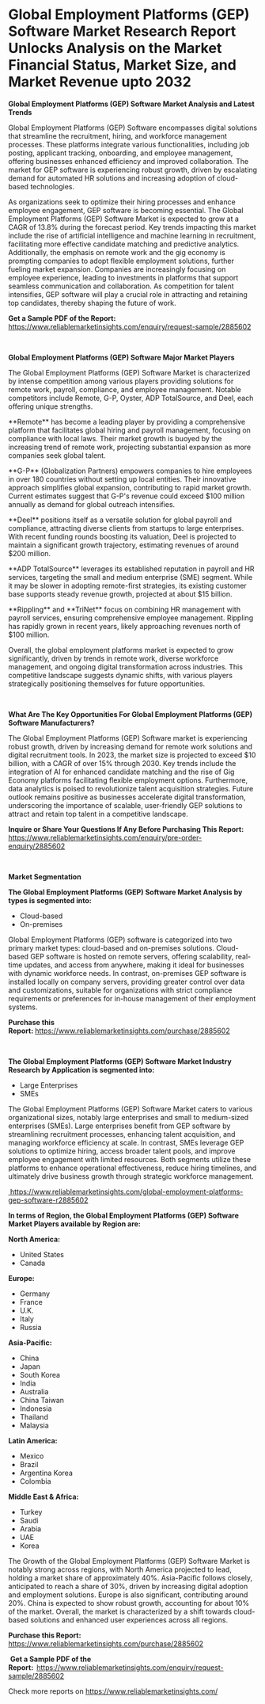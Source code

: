 <p><h1>Global Employment Platforms (GEP) Software Market Research Report Unlocks Analysis on the Market Financial Status, Market Size, and Market Revenue upto 2032</h1></p><p><strong>Global Employment Platforms (GEP) Software Market Analysis and Latest Trends</strong></p>
<p><p>Global Employment Platforms (GEP) Software encompasses digital solutions that streamline the recruitment, hiring, and workforce management processes. These platforms integrate various functionalities, including job posting, applicant tracking, onboarding, and employee management, offering businesses enhanced efficiency and improved collaboration. The market for GEP software is experiencing robust growth, driven by escalating demand for automated HR solutions and increasing adoption of cloud-based technologies.</p><p>As organizations seek to optimize their hiring processes and enhance employee engagement, GEP software is becoming essential. The Global Employment Platforms (GEP) Software Market is expected to grow at a CAGR of 13.8% during the forecast period. Key trends impacting this market include the rise of artificial intelligence and machine learning in recruitment, facilitating more effective candidate matching and predictive analytics. Additionally, the emphasis on remote work and the gig economy is prompting companies to adopt flexible employment solutions, further fueling market expansion. Companies are increasingly focusing on employee experience, leading to investments in platforms that support seamless communication and collaboration. As competition for talent intensifies, GEP software will play a crucial role in attracting and retaining top candidates, thereby shaping the future of work.</p></p>
<p><strong>Get a Sample PDF of the Report:&nbsp;</strong> <a href="https://www.reliablemarketinsights.com/enquiry/request-sample/2885602?utm_campaign=2199&utm_medium=2&utm_source=Github&utm_content=ia&utm_term=13032025&utm_id=global-employment-platforms-gep-software">https://www.reliablemarketinsights.com/enquiry/request-sample/2885602</a></p>
<p>&nbsp;</p>
<p><strong>Global Employment Platforms (GEP) Software Major Market Players</strong></p>
<p><p>The Global Employment Platforms (GEP) Software Market is characterized by intense competition among various players providing solutions for remote work, payroll, compliance, and employee management. Notable competitors include Remote, G-P, Oyster, ADP TotalSource, and Deel, each offering unique strengths. </p><p>**Remote** has become a leading player by providing a comprehensive platform that facilitates global hiring and payroll management, focusing on compliance with local laws. Their market growth is buoyed by the increasing trend of remote work, projecting substantial expansion as more companies seek global talent.</p><p>**G-P** (Globalization Partners) empowers companies to hire employees in over 180 countries without setting up local entities. Their innovative approach simplifies global expansion, contributing to rapid market growth. Current estimates suggest that G-P's revenue could exceed $100 million annually as demand for global outreach intensifies.</p><p>**Deel** positions itself as a versatile solution for global payroll and compliance, attracting diverse clients from startups to large enterprises. With recent funding rounds boosting its valuation, Deel is projected to maintain a significant growth trajectory, estimating revenues of around $200 million.</p><p>**ADP TotalSource** leverages its established reputation in payroll and HR services, targeting the small and medium enterprise (SME) segment. While it may be slower in adopting remote-first strategies, its existing customer base supports steady revenue growth, projected at about $15 billion.</p><p>**Rippling** and **TriNet** focus on combining HR management with payroll services, ensuring comprehensive employee management. Rippling has rapidly grown in recent years, likely approaching revenues north of $100 million. </p><p>Overall, the global employment platforms market is expected to grow significantly, driven by trends in remote work, diverse workforce management, and ongoing digital transformation across industries. This competitive landscape suggests dynamic shifts, with various players strategically positioning themselves for future opportunities.</p></p>
<p>&nbsp;</p>
<p><strong>What Are The Key Opportunities For Global Employment Platforms (GEP) Software Manufacturers?</strong></p>
<p><p>The Global Employment Platforms (GEP) Software market is experiencing robust growth, driven by increasing demand for remote work solutions and digital recruitment tools. In 2023, the market size is projected to exceed $10 billion, with a CAGR of over 15% through 2030. Key trends include the integration of AI for enhanced candidate matching and the rise of Gig Economy platforms facilitating flexible employment options. Furthermore, data analytics is poised to revolutionize talent acquisition strategies. Future outlook remains positive as businesses accelerate digital transformation, underscoring the importance of scalable, user-friendly GEP solutions to attract and retain top talent in a competitive landscape.</p></p>
<p><strong>Inquire or Share Your Questions If Any Before Purchasing This Report:</strong> <a href="https://www.reliablemarketinsights.com/enquiry/pre-order-enquiry/2885602?utm_campaign=2199&utm_medium=2&utm_source=Github&utm_content=ia&utm_term=13032025&utm_id=global-employment-platforms-gep-software">https://www.reliablemarketinsights.com/enquiry/pre-order-enquiry/2885602</a></p>
<p>&nbsp;</p>
<p><strong>Market Segmentation</strong></p>
<p><strong>The Global Employment Platforms (GEP) Software Market Analysis by types is segmented into:</strong></p>
<p><ul><li>Cloud-based</li><li>On-premises</li></ul></p>
<p><p>Global Employment Platforms (GEP) software is categorized into two primary market types: cloud-based and on-premises solutions. Cloud-based GEP software is hosted on remote servers, offering scalability, real-time updates, and access from anywhere, making it ideal for businesses with dynamic workforce needs. In contrast, on-premises GEP software is installed locally on company servers, providing greater control over data and customizations, suitable for organizations with strict compliance requirements or preferences for in-house management of their employment systems.</p></p>
<p><strong>Purchase this Report:&nbsp;</strong><a href="https://www.reliablemarketinsights.com/purchase/2885602?utm_campaign=2199&utm_medium=2&utm_source=Github&utm_content=ia&utm_term=13032025&utm_id=global-employment-platforms-gep-software">https://www.reliablemarketinsights.com/purchase/2885602</a></p>
<p>&nbsp;</p>
<p><strong>The Global Employment Platforms (GEP) Software Market Industry Research by Application is segmented into:</strong></p>
<p><ul><li>Large Enterprises</li><li>SMEs</li></ul></p>
<p><p>The Global Employment Platforms (GEP) Software Market caters to various organizational sizes, notably large enterprises and small to medium-sized enterprises (SMEs). Large enterprises benefit from GEP software by streamlining recruitment processes, enhancing talent acquisition, and managing workforce efficiency at scale. In contrast, SMEs leverage GEP solutions to optimize hiring, access broader talent pools, and improve employee engagement with limited resources. Both segments utilize these platforms to enhance operational effectiveness, reduce hiring timelines, and ultimately drive business growth through strategic workforce management.</p></p>
<p><a href="https://www.reliablemarketinsights.com/global-employment-platforms-gep-software-r2885602?utm_campaign=2199&utm_medium=2&utm_source=Github&utm_content=ia&utm_term=13032025&utm_id=global-employment-platforms-gep-software">&nbsp;https://www.reliablemarketinsights.com/global-employment-platforms-gep-software-r2885602</a></p>
<p><strong>In terms of Region, the Global Employment Platforms (GEP) Software Market Players available by Region are:</strong></p>
<p>
    <p> <strong> North America: </strong>
        <ul>
            <li>United States</li>
            <li>Canada</li>
        </ul>
        </p> 
    <p> <strong> Europe: </strong>
        <ul>
            <li>Germany</li>
            <li>France</li>
            <li>U.K.</li>
            <li>Italy</li>
            <li>Russia</li>
        </ul>
        </p> 
    <p> <strong> Asia-Pacific: </strong>
        <ul>
            <li>China</li>
            <li>Japan</li>
            <li>South Korea</li>
            <li>India</li>
            <li>Australia</li>
            <li>China Taiwan</li>
            <li>Indonesia</li>
            <li>Thailand</li>
            <li>Malaysia</li>
        </ul>
        </p> 
    <p> <strong> Latin America: </strong>
        <ul>
            <li>Mexico</li>
            <li>Brazil</li>
            <li>Argentina Korea</li>
            <li>Colombia</li>
        </ul>
        </p> 
    <p> <strong> Middle East & Africa: </strong>
        <ul>
            <li>Turkey</li>
            <li>Saudi</li>
            <li>Arabia</li>
            <li>UAE</li>
            <li>Korea</li>
        </ul>
    </p>
    </p>
<p><p>The Growth of the Global Employment Platforms (GEP) Software Market is notably strong across regions, with North America projected to lead, holding a market share of approximately 40%. Asia-Pacific follows closely, anticipated to reach a share of 30%, driven by increasing digital adoption and employment solutions. Europe is also significant, contributing around 20%. China is expected to show robust growth, accounting for about 10% of the market. Overall, the market is characterized by a shift towards cloud-based solutions and enhanced user experiences across all regions.</p></p>
<p><strong>Purchase this Report: </strong><a href="https://www.reliablemarketinsights.com/purchase/2885602?utm_campaign=2199&utm_medium=2&utm_source=Github&utm_content=ia&utm_term=13032025&utm_id=global-employment-platforms-gep-software">https://www.reliablemarketinsights.com/purchase/2885602</a></p>
<p>&nbsp;<strong>Get a Sample PDF of the Report:&nbsp;&nbsp;</strong><a href="https://www.reliablemarketinsights.com/enquiry/request-sample/2885602?utm_campaign=2199&utm_medium=2&utm_source=Github&utm_content=ia&utm_term=13032025&utm_id=global-employment-platforms-gep-software">https://www.reliablemarketinsights.com/enquiry/request-sample/2885602</a></p>
<p><strong></strong></p>
<p>Check more reports on <a href="https://www.reliablemarketinsights.com/?utm_campaign=2199&utm_medium=2&utm_source=Github&utm_content=ia&utm_term=13032025&utm_id=global-employment-platforms-gep-software">https://www.reliablemarketinsights.com/</a></p>